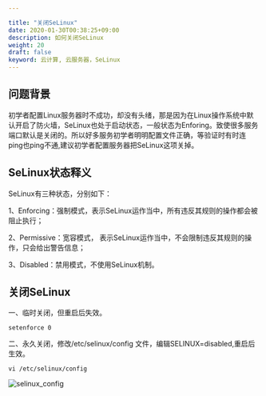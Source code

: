 ```yaml
---

title: "关闭SeLinux"
date: 2020-01-30T00:38:25+09:00
description: 如何关闭SeLinux
weight: 20
draft: false
keyword: 云计算, 云服务器，SeLinux
---
```


## 问题背景
初学者配置Linux服务器时不成功，却没有头绪，那是因为在Linux操作系统中默认开启了防火墙，SeLinux也处于启动状态，一般状态为Enforing。致使很多服务端口默认是关闭的。所以好多服务初学者明明配置文件正确，等验证时有时连ping也ping不通,建议初学者配置服务器把SeLinux这项关掉。

## SeLinux状态释义
SeLinux有三种状态，分别如下：

1、Enforcing：强制模式，表示SeLinux运作当中，所有违反其规则的操作都会被阻止执行；

2、Permissive：宽容模式， 表示SeLinux运作当中，不会限制违反其规则的操作，只会给出警告信息；

3、Disabled：禁用模式，不使用SeLinux机制。

## 关闭SeLinux

一、临时关闭，但重启后失效。

```
setenforce 0
```

二、永久关闭，修改/etc/selinux/config 文件，编辑SELINUX=disabled,重启后生效。

```
vi /etc/selinux/config
```

![selinux_config](../../_images/selinux_config.jpg)


